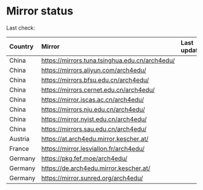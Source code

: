 <script src="./time.js"></script>
# Mirror status
Last check: <script type="text/javascript">localize(1737123556.7510066);</script>

|Country|Mirror|Last update|
|:------|:-----|:----------|
|China|https://mirrors.tuna.tsinghua.edu.cn/arch4edu/|<script type="text/javascript">localize(1737096306);</script>|
|China|https://mirrors.aliyun.com/arch4edu/|<script type="text/javascript">localize(1737096306);</script>|
|China|https://mirrors.bfsu.edu.cn/arch4edu/|<script type="text/javascript">localize(1737096306);</script>|
|China|https://mirrors.cernet.edu.cn/arch4edu/|<script type="text/javascript">localize(1737096306);</script>|
|China|https://mirror.iscas.ac.cn/arch4edu/|<script type="text/javascript">localize(1737052984);</script>|
|China|https://mirrors.nju.edu.cn/arch4edu/|<script type="text/javascript">localize(1737010655);</script>|
|China|https://mirror.nyist.edu.cn/arch4edu/|<script type="text/javascript">localize(1737096306);</script>|
|China|https://mirrors.sau.edu.cn/arch4edu/|<script type="text/javascript">localize(1731653531);</script>|
|Austria|https://at.arch4edu.mirror.kescher.at/|<script type="text/javascript">localize(1737096306);</script>|
|France|https://mirror.lesviallon.fr/arch4edu/|<script type="text/javascript">localize(1737096306);</script>|
|Germany|https://pkg.fef.moe/arch4edu/|<script type="text/javascript">localize(1737096306);</script>|
|Germany|https://de.arch4edu.mirror.kescher.at/|<script type="text/javascript">localize(1737096306);</script>|
|Germany|https://mirror.sunred.org/arch4edu/|<script type="text/javascript">localize(1737096306);</script>|

<script src="./tablefilter/tablefilter.js"></script>
<script src="./table.js"></script>